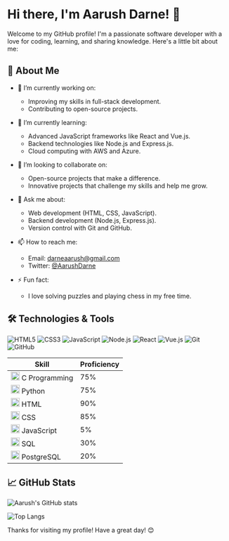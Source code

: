 # Hi there, I'm Aarush Darne! 👋

Welcome to my GitHub profile! I'm a passionate software developer with a love for coding, learning, and sharing knowledge. Here's a little bit about me:

## 🚀 About Me

- 🔭 I’m currently working on: 
  - Improving my skills in full-stack development.
  - Contributing to open-source projects.

- 🌱 I’m currently learning:
  - Advanced JavaScript frameworks like React and Vue.js.
  - Backend technologies like Node.js and Express.js.
  - Cloud computing with AWS and Azure.

- 👯 I’m looking to collaborate on:
  - Open-source projects that make a difference.
  - Innovative projects that challenge my skills and help me grow.

- 💬 Ask me about:
  - Web development (HTML, CSS, JavaScript).
  - Backend development (Node.js, Express.js).
  - Version control with Git and GitHub.

- 📫 How to reach me:
  - Email: darneaarush@gmail.com
  - Twitter: [@AarushDarne](https://x.com/DarneAarush)

- ⚡ Fun fact:
  - I love solving puzzles and playing chess in my free time.

## 🛠️ Technologies & Tools

![HTML5](https://img.shields.io/badge/-HTML5-E34F26?style=flat-square&logo=html5&logoColor=white)
![CSS3](https://img.shields.io/badge/-CSS3-1572B6?style=flat-square&logo=css3)
![JavaScript](https://img.shields.io/badge/-JavaScript-F7DF1E?style=flat-square&logo=javascript&logoColor=black)
![Node.js](https://img.shields.io/badge/-Node.js-339933?style=flat-square&logo=node.js&logoColor=white)
![React](https://img.shields.io/badge/-React-61DAFB?style=flat-square&logo=react&logoColor=black)
![Vue.js](https://img.shields.io/badge/-Vue.js-4FC08D?style=flat-square&logo=vue.js&logoColor=white)
![Git](https://img.shields.io/badge/-Git-F05032?style=flat-square&logo=git&logoColor=white)
![GitHub](https://img.shields.io/badge/-GitHub-181717?style=flat-square&logo=github)

| Skill | Proficiency |
|---|---|
| <img src="https://cdn.jsdelivr.net/gh/devicons/devicon@latest/icons/c/c-original.svg" width ="20" height="20" /> C Programming | 75% |
| <img src="https://cdn.jsdelivr.net/gh/devicons/devicon@latest/icons/python/python-original.svg" width="20" height="20"/> Python | 75% |
| <img src="https://cdn.jsdelivr.net/gh/devicons/devicon@latest/icons/html5/html5-original.svg" width="20" height="20"/> HTML | 90% |
| <img src="https://cdn.jsdelivr.net/gh/devicons/devicon/icons/css3/css3-original.svg" width="20" height="20"/> CSS | 85% |
| <img src="https://cdn.jsdelivr.net/gh/devicons/devicon/icons/javascript/javascript-original.svg" width="20" height="20"/> JavaScript | 5% |
| <img src="https://cdn.jsdelivr.net/gh/devicons/devicon/icons/azuresqldatabase/azuresqldatabase-original.svg" width="20" height="20"/> SQL | 30% |
| <img src="https://cdn.jsdelivr.net/gh/devicons/devicon@latest/icons/postgresql/postgresql-original.svg" width="20" height="20" /> PostgreSQL | 20% |

## 📈 GitHub Stats

![Aarush's GitHub stats](https://github-readme-stats.vercel.app/api?username=AarushDarne&show_icons=true&theme=radical)

![Top Langs](https://github-readme-stats.vercel.app/api/top-langs/?username=AarushDarne&layout=compact&theme=radical)

Thanks for visiting my profile! Have a great day! 😊
